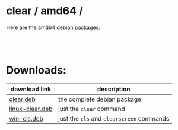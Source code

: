 # clear / amd64 /
Here are the amd64 debian packages.
<br /><br /><br /><br />

# Downloads:
| download link | description |
| ------------- | ----------- |
| [clear.deb](https://github.com/mrehfeld-code/clear/raw/main/amd64/clear.deb) | the complete debian package | 
| [linux-clear.deb](https://github.com/mrehfeld-code/clear/raw/main/amd64/linux-clear.deb) | just the `clear` command |
| [win-cls.deb](https://github.com/mrehfeld-code/clear/raw/main/amd64/win-cls.deb) | just the `cls` and `clearscreen` commands |
